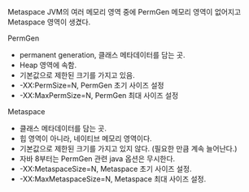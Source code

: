 Metaspace
JVM의 여러 메모리 영역 중에 PermGen 메모리 영역이 없어지고 Metaspace 영역이 생겼다.

PermGen
- permanent generation, 클래스 메타데이터를 담는 곳.
- Heap 영역에 속함.
- 기본값으로 제한된 크기를 가지고 있음.
- -XX:PermSize=N, PermGen 초기 사이즈 설정
- -XX:MaxPermSize=N, PermGen 최대 사이즈 설정

Metaspace
- 클래스 메타데이터를 담는 곳.
- 힙 영역이 아니라, 네이티브 메모리 영역이다.
- 기본값으로 제한된 크기를 가지고 있지 않다. (필요한 만큼 계속 늘어난다.)
- 자바 8부터는 PermGen 관련 java 옵션은 무시한다.
- -XX:MetaspaceSize=N, Metaspace 초기 사이즈 설정.
- -XX:MaxMetaspaceSize=N, Metaspace 최대 사이즈 설정.